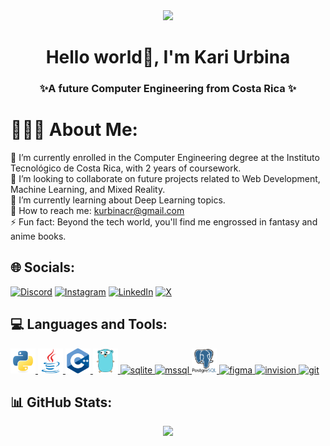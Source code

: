 <div id="header" align="center">
    <img src="https://i.pinimg.com/originals/e4/98/37/e49837ab461ea2c17f11ab430b9c8812.gif" width="400" />
    <h1 align="center">Hello world👋, I'm Kari Urbina</h1>
    <h3 align="center"> ✨A future Computer Engineering from Costa Rica ✨</h3>
</div>

# 👩🏽‍💻 About Me:
🚀 I’m currently enrolled in the Computer Engineering degree at the Instituto Tecnológico de Costa Rica, with 2 years of coursework.<br>
🤝 I’m looking to collaborate on future projects related to Web Development, Machine Learning, and Mixed Reality.<br>
🌱 I’m currently learning about Deep Learning topics. <br>
📧 How to reach me: [kurbinacr@gmail.com](mailto:kurbinacr@gmail.com)<br>
⚡ Fun fact: Beyond the tech world, you'll find me engrossed in fantasy and anime books. 
<br>

## 🌐 Socials:
[![Discord](https://img.shields.io/badge/Discord-%237289DA.svg?logo=discord&logoColor=white)](https://discord.gg/karicr)
[![Instagram](https://img.shields.io/badge/Instagram-%23E4405F.svg?logo=Instagram&logoColor=white)](https://instagram.com/Kari.urbinaa) 
[![LinkedIn](https://img.shields.io/badge/LinkedIn-%230077B5.svg?logo=linkedin&logoColor=white)](https://linkedin.com/in/karina-urbina) 
[![X](https://img.shields.io/badge/X-black.svg?logo=X&logoColor=white)](https://x.com/Kari__0510)
<br>

## 💻 Languages and Tools:
<p align="left">
  
  <!-- python-->
  <a href="https://www.python.org" target="_blank" rel="noreferrer">
      <img src="https://raw.githubusercontent.com/devicons/devicon/master/icons/python/python-original.svg" alt="python" width="40" height="40"/>
  </a>
  
  <!-- java-->
  <a href="https://www.java.com" target="_blank" rel="noreferrer">
      <img src="https://raw.githubusercontent.com/devicons/devicon/master/icons/java/java-original.svg" alt="java" width="40" height="40"/>
  </a>
  
 <!-- c++-->
  <a href="https://www.w3schools.com/cpp/" target="_blank" rel="noreferrer">
      <img src="https://raw.githubusercontent.com/devicons/devicon/master/icons/cplusplus/cplusplus-original.svg" alt="cplusplus" width="40" height="40"/>
  </a>
  
   <!-- go-->
  <a href="https://golang.org" target="_blank" rel="noreferrer">
      <img src="https://raw.githubusercontent.com/devicons/devicon/master/icons/go/go-original.svg" alt="go" width="40" height="40"/>
  </a>
  
 <!-- sqlite-->
  <a href="https://www.sqlite.org/" target="_blank" rel="noreferrer">
      <img src="https://www.vectorlogo.zone/logos/sqlite/sqlite-icon.svg" alt="sqlite" width="40" height="40"/>
  </a>
<!-- mssql server-->
  <a href="https://www.microsoft.com/en-us/sql-server" target="_blank" rel="noreferrer">
      <img src="https://www.svgrepo.com/show/303229/microsoft-sql-server-logo.svg" alt="mssql" width="40" height="40"/>
  </a>
  
 <!--postgresql-->
  <a href="https://www.postgresql.org" target="_blank" rel="noreferrer">
      <img src="https://raw.githubusercontent.com/devicons/devicon/master/icons/postgresql/postgresql-original-wordmark.svg" alt="postgresql" width="40" height="40"/>
  </a>

<!-- figma-->
  <a href="https://www.figma.com/" target="_blank" rel="noreferrer">
      <img src="https://www.vectorlogo.zone/logos/figma/figma-icon.svg" alt="figma" width="40" height="40"/>
  </a>
  
<!-- invision-->
  <a href="https://www.invisionapp.com/" target="_blank" rel="noreferrer">
      <img src="https://www.vectorlogo.zone/logos/invisionapp/invisionapp-icon.svg" alt="invision" width="40" height="40"/>
  </a>

<!-- git-->
  <a href="https://git-scm.com/" target="_blank" rel="noreferrer">
      <img src="https://www.vectorlogo.zone/logos/git-scm/git-scm-icon.svg" alt="git" width="40" height="40"/>
  </a>

</p>


## 📊 GitHub Stats:
<div align="center">
  <img src="https://github-readme-stats.vercel.app/api/top-langs/?username=KariUA&theme=tokyonight&hide_border=false&include_all_commits=false&count_private=true&layout=compact" />
</div>


